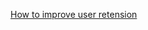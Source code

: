 
[How to improve user retension](https://blog.logrocket.com/ux-design/measure-improve-user-retention/?ref=dailydev)


